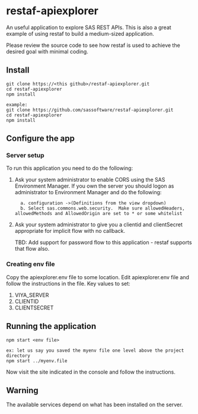 # restaf-apiexplorer

An useful application to explore SAS REST APIs. This is also a great example of using restaf
to build a medium-sized application.

Please review the source code to see how restaf is used to achieve
the desired goal with minimal coding.


## Install
```
git clone https://<this github>/restaf-apiexplorer.git
cd restaf-apiexplorer
npm install

example:
git clone https://github.com/sassoftware/restaf-apiexplorer.git
cd restaf-apiexplorer
npm install
```

## Configure the app
### Server setup
To run this application you need to do the following:

1. Ask your system administrator to enable CORS using the SAS Environment Manager. If you own the server
you should logon as administrator to Environment Manager and do the following:

         a.	configuration ->(Definitions from the view dropdown)
         b. Select sas.commons.web.security.  Make sure allowedHeaders, allowedMethods and AllowedOrigin are set to * or some whitelist


2. Ask your system administrator to give you a clientid and clientSecret appropriate
for implicit flow with no callback.

     TBD: Add support for password flow to this application - restaf supports that flow also.

### Creating env file
Copy the apiexplorer.env file to some location.
Edit apiexplorer.env file and follow the instructions in the file.
Key values to set:

1. VIYA_SERVER
2. CLIENTID
3. CLIENTSECRET

## Running the application
```
npm start <env file>

ex: let us say you saved the myenv file one level above the project directory
npm start ../myenv.file
```

Now visit the site indicated in the console and follow the instructions.


## Warning
The available services depend on what has been installed on the server.
